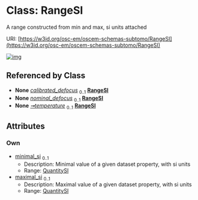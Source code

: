 
# Class: RangeSI

A range constructed from min and max, si units attached

URI: [https://w3id.org/osc-em/oscem-schemas-subtomo/RangeSI](https://w3id.org/osc-em/oscem-schemas-subtomo/RangeSI)


[![img](https://yuml.me/diagram/nofunky;dir:TB/class/[QuantitySI]<maximal_si%200..1-++[RangeSI],[QuantitySI]<minimal_si%200..1-++[RangeSI],[Acquisition]++-%20calibrated_defocus%200..1>[RangeSI],[Acquisition]++-%20nominal_defocus%200..1>[RangeSI],[Acquisition]++-%20temperature%200..1>[RangeSI],[QuantitySI],[Acquisition])](https://yuml.me/diagram/nofunky;dir:TB/class/[QuantitySI]<maximal_si%200..1-++[RangeSI],[QuantitySI]<minimal_si%200..1-++[RangeSI],[Acquisition]++-%20calibrated_defocus%200..1>[RangeSI],[Acquisition]++-%20nominal_defocus%200..1>[RangeSI],[Acquisition]++-%20temperature%200..1>[RangeSI],[QuantitySI],[Acquisition])

## Referenced by Class

 *  **None** *[calibrated_defocus](calibrated_defocus.md)*  <sub>0..1</sub>  **[RangeSI](RangeSI.md)**
 *  **None** *[nominal_defocus](nominal_defocus.md)*  <sub>0..1</sub>  **[RangeSI](RangeSI.md)**
 *  **None** *[➞temperature](temperature_range.md)*  <sub>0..1</sub>  **[RangeSI](RangeSI.md)**

## Attributes


### Own

 * [minimal_si](minimal_si.md)  <sub>0..1</sub>
     * Description: Minimal value of a given dataset property, with si units
     * Range: [QuantitySI](QuantitySI.md)
 * [maximal_si](maximal_si.md)  <sub>0..1</sub>
     * Description: Maximal value of a given dataset property, with si units
     * Range: [QuantitySI](QuantitySI.md)

